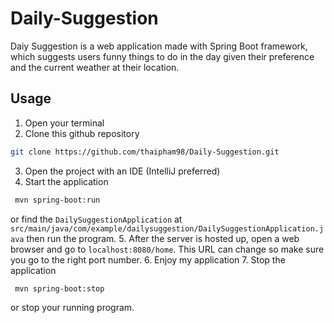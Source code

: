 # Daily-Suggestion

Daiy Suggestion is a web application made with Spring Boot framework, which suggests users funny things to do in the day given their preference and the current weather at their location.

## Usage

1. Open your terminal 
2. Clone this github repository
```bash
git clone https://github.com/thaipham98/Daily-Suggestion.git
```
3. Open the project with an IDE (IntelliJ preferred)
4. Start the application
```bash
 mvn spring-boot:run
```
or find the `DailySuggestionApplication` at `src/main/java/com/example/dailysuggestion/DailySuggestionApplication.java` then run the program.
5. After the server is hosted up, open a web browser and go to `localhost:8080/home`. This URL can change so make sure you go to the right port number.
6. Enjoy my application
7. Stop the application 
```bash
 mvn spring-boot:stop
```
or stop your running program.
